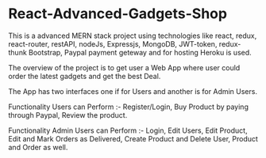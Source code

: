# React-Advanced-Gadgets-Shop

This is a advanced MERN stack project using technologies like react, redux, react-router, restAPI, nodeJs, Expressjs, MongoDB, JWT-token, redux-thunk
Bootstrap, Paypal payment geteway and for hosting Heroku is used.

The overview of the project is to get user a Web App where user could order the latest gadgets and get the best Deal.

The App has two interfaces one if for Users and another is for Admin Users.

Functionality Users can Perform :- Register/Login, Buy Product by paying through Paypal, Review the product.

Functionality Admin Users can Perform :- Login, Edit Users, Edit Product, Edit and Mark Orders as Delivered,
Create Product and Delete User, Product and Order as well.
